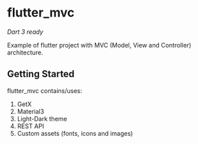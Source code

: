 # flutter_mvc

*Dart 3 ready*

Example of flutter project with MVC (Model, View and Controller) architecture.

## Getting Started

flutter_mvc contains/uses:

1. GetX
2. Material3
3. Light-Dark theme
4. REST API
5. Custom assets (fonts, icons and images)


